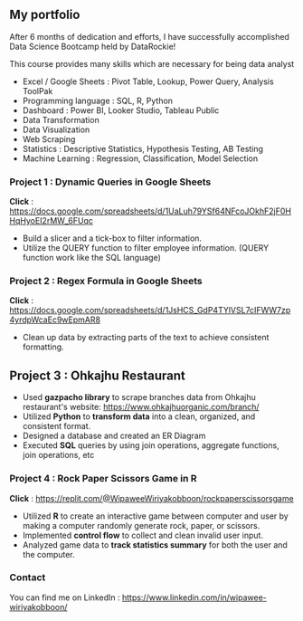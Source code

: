 ## My portfolio

After 6 months of dedication and efforts, I have successfully accomplished Data Science Bootcamp held by DataRockie!

This course provides many skills which are necessary for being data analyst
- Excel / Google Sheets : Pivot Table, Lookup, Power Query, Analysis ToolPak
- Programming language : SQL, R, Python
- Dashboard : Power BI, Looker Studio, Tableau Public
- Data Transformation
- Data Visualization
- Web Scraping
- Statistics : Descriptive Statistics, Hypothesis Testing, AB Testing
- Machine Learning : Regression, Classification, Model Selection

### Project 1 : Dynamic Queries in Google Sheets
**Click** : https://docs.google.com/spreadsheets/d/1UaLuh79YSf64NFcoJOkhF2jF0HHqHyoEI2rMW_6FUqc
  - Build a slicer and a tick-box to filter information.
  - Utilize the QUERY function to filter employee information. (QUERY function work like the SQL language)

### Project 2 : Regex Formula in Google Sheets
**Click**  : https://docs.google.com/spreadsheets/d/1JsHCS_GdP4TYlVSL7cIFWW7zp4yrdpWcaEc9wEpmAR8
- Clean up data by extracting parts of the text to achieve consistent formatting.

## Project 3 : Ohkajhu Restaurant
- Used **gazpacho library** to scrape branches data from Ohkajhu restaurant's website: https://www.ohkajhuorganic.com/branch/
- Utilized **Python** to **transform data** into a clean, organized, and consistent format.
- Designed a database and created an ER Diagram
- Executed **SQL** queries by using join operations, aggregate functions, join operations, etc

### Project 4 : Rock Paper Scissors Game in R
**Click**  : https://replit.com/@WipaweeWiriyakobboon/rockpaperscissorsgame
- Utilized **R** to create an interactive game between computer and user by making a computer randomly generate rock, paper, or scissors.
- Implemented **control flow** to collect and clean invalid user input.
- Analyzed game data to **track statistics summary** for both the user and the computer.

### Contact
You can find me on LinkedIn : https://www.linkedin.com/in/wipawee-wiriyakobboon/
